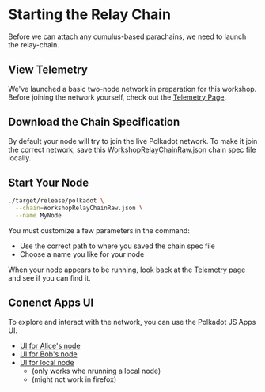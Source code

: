# Starting the Relay Chain

Before we can attach any cumulus-based parachains, we need to launch the relay-chain.

## View Telemetry
We've launched a basic two-node network in preparation for this workshop. Before joining the network yourself, check out the [Telemetry Page](https://telemetry.polkadot.io/#list/Cumulus%20Relay).

## Download the Chain Specification
By default your node will try to join the live Polkadot network. To make it join the correct network, save this [WorkshopRelayChainRaw.json](WorkshopRelayChainRaw.json) chain spec file locally.

## Start Your Node
```bash
./target/release/polkadot \
  --chain=WorkshopRelayChainRaw.json \
  --name MyNode
```

You must customize a few parameters in the command:

* Use the correct path to where you saved the chain spec file
* Choose a name you like for your node

When your node appears to be running, look back at the [Telemetry page](https://telemetry.polkadot.io/#list/Cumulus%20Relay) and see if you can find it.

## Conenct Apps UI
To explore and interact with the network, you can use the Polkadot JS Apps UI.
* [UI for Alice's node](https://polkadot.js.org/apps/#/?rpc=wss://relaychain.bootnodes.net/alice)
* [UI for Bob's node](https://polkadot.js.org/apps/#/?rpc=wss://relaychain.bootnodes.net/bob)
* [UI for local node](https://polkadot.js.org/apps/#/?rpc=ws://127.0.0.1:9944)
  * (only works whe nrunning a local node)
  * (might not work in firefox)

<!--
## Get Staked
TODO In future iterations of the workshop, there should be a faucet or other means of gaining tokens, and participants should get staked to become actual validators on the relay chain, rather than just full nodes
-->
